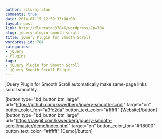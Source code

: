 ```yaml
---
author: riturajratan
comments: true
date: 2014-07-15 12:59:33+00:00
layout: post
link: http://dlurratan37846/wordpress/?p=704
slug: jquery-plugin-smooth-scroll
title: jQuery Plugin for Smooth Scroll
wordpress_id: 704
categories:
- jQuery
- Plugins
tags:
- jQuery Plugin for Smooth Scroll
- jQuery Smooth Scroll Plugin
---
```


jQuery Plugin for Smooth Scroll automatically make same-page links scroll smoothly.

[button type="bd_button btn_large" url="https://github.com/kswedberg/jquery-smooth-scroll" target="on" button_color_fon="#3fc2da" button_text_color="#ffffff" ]Website[/button]  [button type="bd_button btn_large" url="https://rawgit.com/kswedberg/jquery-smooth-scroll/master/demo/index.html" target="on" button_color_fon="#ff8000" button_text_color="#ffffff" ]Demo[/button]
